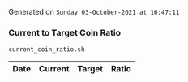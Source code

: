 Generated on `Sunday 03-October-2021 at 16:47:11`

### Current to Target Coin Ratio
`current_coin_ratio.sh`

Date|Current|Target|Ratio
---|---|---|---
